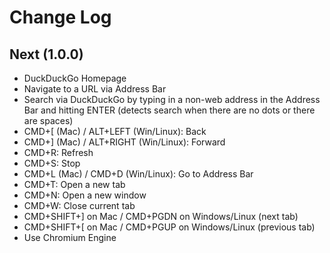# Change Log

## Next (1.0.0)

- DuckDuckGo Homepage
- Navigate to a URL via Address Bar
- Search via DuckDuckGo by typing in a non-web address in the Address Bar and hitting ENTER (detects search when there are no dots or there are spaces)
- CMD+[ (Mac) / ALT+LEFT (Win/Linux): Back
- CMD+] (Mac) / ALT+RIGHT (Win/Linux): Forward
- CMD+R: Refresh
- CMD+S: Stop
- CMD+L (Mac) / CMD+D (Win/Linux): Go to Address Bar
- CMD+T: Open a new tab
- CMD+N: Open a new window
- CMD+W: Close current tab
- CMD+SHIFT+] on Mac / CMD+PGDN on Windows/Linux (next tab)
- CMD+SHIFT+[ on Mac / CMD+PGUP on Windows/Linux (previous tab)
- Use Chromium Engine
